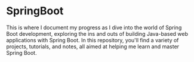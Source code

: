 # SpringBoot
This is where I document my progress as I dive into the world of Spring Boot development, exploring the ins and outs of building Java-based web applications with Spring Boot.  In this repository, you'll find a variety of projects, tutorials, and notes, all aimed at helping me learn and master Spring Boot.
